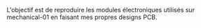 

L'objectif est de reproduire les modules électroniques utilisés sur mechanical-01 en faisant mes propres designs PCB.

